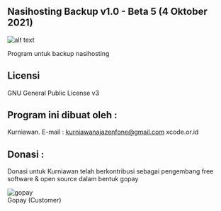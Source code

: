 Nasihosting Backup v1.0 - Beta 5 (4 Oktober 2021)
--------------------
![alt text](http://xcode.or.id/04_small-logo.png)

Program untuk backup nasihosting

Licensi
-------
GNU General Public License v3

Program ini dibuat oleh :
--------------------------------------------
Kurniawan. E-mail : kurniawanajazenfone@gmail.com
xcode.or.id


Donasi :
--------
Donasi untuk Kurniawan telah berkontribusi sebagai pengembang free software & open source dalam bentuk gopay<br />

 <img src="https://xcode.co.id/qrcodex2.png" alt="gopay"> <br />
 Gopay (Customer)
